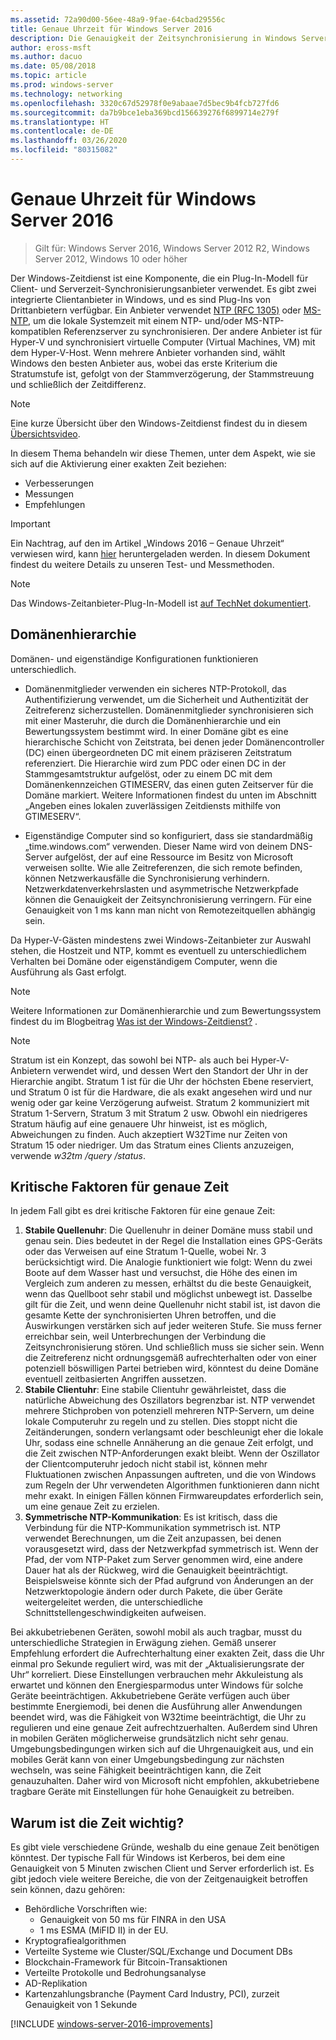```yaml
---
ms.assetid: 72a90d00-56ee-48a9-9fae-64cbad29556c
title: Genaue Uhrzeit für Windows Server 2016
description: Die Genauigkeit der Zeitsynchronisierung in Windows Server 2016 wurde erheblich verbessert, während gleichzeitig die vollständige NTP-Abwärtskompatibilität mit älteren Windows-Versionen erhalten blieb.
author: eross-msft
ms.author: dacuo
ms.date: 05/08/2018
ms.topic: article
ms.prod: windows-server
ms.technology: networking
ms.openlocfilehash: 3320c67d52978f0e9abaae7d5bec9b4fcb727fd6
ms.sourcegitcommit: da7b9bce1eba369bcd156639276f6899714e279f
ms.translationtype: HT
ms.contentlocale: de-DE
ms.lasthandoff: 03/26/2020
ms.locfileid: "80315082"
---
```

# <a name="accurate-time-for-windows-server-2016"></a>Genaue Uhrzeit für Windows Server 2016

>Gilt für: Windows Server 2016, Windows Server 2012 R2, Windows Server 2012, Windows 10 oder höher

Der Windows-Zeitdienst ist eine Komponente, die ein Plug-In-Modell für Client- und Serverzeit-Synchronisierungsanbieter verwendet.  Es gibt zwei integrierte Clientanbieter in Windows, und es sind Plug-Ins von Drittanbietern verfügbar. Ein Anbieter verwendet [NTP (RFC 1305)](https://tools.ietf.org/html/rfc1305) oder [MS-NTP](https://msdn.microsoft.com/library/cc246877.aspx), um die lokale Systemzeit mit einem NTP- und/oder MS-NTP-kompatiblen Referenzserver zu synchronisieren. Der andere Anbieter ist für Hyper-V und synchronisiert virtuelle Computer (Virtual Machines, VM) mit dem Hyper-V-Host.  Wenn mehrere Anbieter vorhanden sind, wählt Windows den besten Anbieter aus, wobei das erste Kriterium die Stratumstufe ist, gefolgt von der Stammverzögerung, der Stammstreuung und schließlich der Zeitdifferenz.

> [!NOTE]
> Eine kurze Übersicht über den Windows-Zeitdienst findest du in diesem [Übersichtsvideo](https://aka.ms/WS2016TimeVideo).

In diesem Thema behandeln wir diese Themen, unter dem Aspekt, wie sie sich auf die Aktivierung einer exakten Zeit beziehen: 

- Verbesserungen
- Messungen
- Empfehlungen

> [!IMPORTANT]
> Ein Nachtrag, auf den im Artikel „Windows 2016 – Genaue Uhrzeit“ verwiesen wird, kann [hier](https://windocs.blob.core.windows.net/windocs/WindowsTimeSyncAccuracy_Addendum.pdf) heruntergeladen werden.  In diesem Dokument findest du weitere Details zu unseren Test- und Messmethoden.

> [!NOTE] 
> Das Windows-Zeitanbieter-Plug-In-Modell ist [auf TechNet dokumentiert](https://msdn.microsoft.com/library/windows/desktop/ms725475%28v=vs.85%29.aspx).

## <a name="domain-hierarchy"></a>Domänenhierarchie
Domänen- und eigenständige Konfigurationen funktionieren unterschiedlich.

- Domänenmitglieder verwenden ein sicheres NTP-Protokoll, das Authentifizierung verwendet, um die Sicherheit und Authentizität der Zeitreferenz sicherzustellen.  Domänenmitglieder synchronisieren sich mit einer Masteruhr, die durch die Domänenhierarchie und ein Bewertungssystem bestimmt wird.  In einer Domäne gibt es eine hierarchische Schicht von Zeitstrata, bei denen jeder Domänencontroller (DC) einen übergeordneten DC mit einem präziseren Zeitstratum referenziert.  Die Hierarchie wird zum PDC oder einen DC in der Stammgesamtstruktur aufgelöst, oder zu einem DC mit dem Domänenkennzeichen GTIMESERV, das einen guten Zeitserver für die Domäne markiert.  Weitere Informationen findest du unten im Abschnitt „Angeben eines lokalen zuverlässigen Zeitdiensts mithilfe von GTIMESERV“.

- Eigenständige Computer sind so konfiguriert, dass sie standardmäßig „time.windows.com“ verwenden.  Dieser Name wird von deinem DNS-Server aufgelöst, der auf eine Ressource im Besitz von Microsoft verweisen sollte.  Wie alle Zeitreferenzen, die sich remote befinden, können Netzwerkausfälle die Synchronisierung verhindern.  Netzwerkdatenverkehrslasten und asymmetrische Netzwerkpfade können die Genauigkeit der Zeitsynchronisierung verringern.  Für eine Genauigkeit von 1 ms kann man nicht von Remotezeitquellen abhängig sein.

Da Hyper-V-Gästen mindestens zwei Windows-Zeitanbieter zur Auswahl stehen, die Hostzeit und NTP, kommt es eventuell zu unterschiedlichem Verhalten bei Domäne oder eigenständigem Computer, wenn die Ausführung als Gast erfolgt.

> [!NOTE] 
> Weitere Informationen zur Domänenhierarchie und zum Bewertungssystem findest du im Blogbeitrag [Was ist der Windows-Zeitdienst?](https://blogs.msdn.microsoft.com/w32time/2007/07/07/what-is-windows-time-service/) .

> [!NOTE]
> Stratum ist ein Konzept, das sowohl bei NTP- als auch bei Hyper-V-Anbietern verwendet wird, und dessen Wert den Standort der Uhr in der Hierarchie angibt.  Stratum 1 ist für die Uhr der höchsten Ebene reserviert, und Stratum 0 ist für die Hardware, die als exakt angesehen wird und nur wenig oder gar keine Verzögerung aufweist.  Stratum 2 kommuniziert mit Stratum 1-Servern, Stratum 3 mit Stratum 2 usw.  Obwohl ein niedrigeres Stratum häufig auf eine genauere Uhr hinweist, ist es möglich, Abweichungen zu finden.  Auch akzeptiert W32Time nur Zeiten von Stratum 15 oder niedriger.  Um das Stratum eines Clients anzuzeigen, verwende *w32tm /query /status*.

## <a name="critical-factors-for-accurate-time"></a>Kritische Faktoren für genaue Zeit
In jedem Fall gibt es drei kritische Faktoren für eine genaue Zeit:

1. **Stabile Quellenuhr**: Die Quellenuhr in deiner Domäne muss stabil und genau sein. Dies bedeutet in der Regel die Installation eines GPS-Geräts oder das Verweisen auf eine Stratum 1-Quelle, wobei Nr. 3 berücksichtigt wird. Die Analogie funktioniert wie folgt: Wenn du zwei Boote auf dem Wasser hast und versuchst, die Höhe des einen im Vergleich zum anderen zu messen, erhältst du die beste Genauigkeit, wenn das Quellboot sehr stabil und möglichst unbewegt ist. Dasselbe gilt für die Zeit, und wenn deine Quellenuhr nicht stabil ist, ist davon die gesamte Kette der synchronisierten Uhren betroffen, und die Auswirkungen verstärken sich auf jeder weiteren Stufe. Sie muss ferner erreichbar sein, weil Unterbrechungen der Verbindung die Zeitsynchronisierung stören. Und schließlich muss sie sicher sein. Wenn die Zeitreferenz nicht ordnungsgemäß aufrechterhalten oder von einer potenziell böswilligen Partei betrieben wird, könntest du deine Domäne eventuell zeitbasierten Angriffen aussetzen.
2. **Stabile Clientuhr**: Eine stabile Clientuhr gewährleistet, dass die natürliche Abweichung des Oszillators begrenzbar ist.  NTP verwendet mehrere Stichproben von potenziell mehreren NTP-Servern, um deine lokale Computeruhr zu regeln und zu stellen.  Dies stoppt nicht die Zeitänderungen, sondern verlangsamt oder beschleunigt eher die lokale Uhr, sodass eine schnelle Annäherung an die genaue Zeit erfolgt, und die Zeit zwischen NTP-Anforderungen exakt bleibt.  Wenn der Oszillator der Clientcomputeruhr jedoch nicht stabil ist, können mehr Fluktuationen zwischen Anpassungen auftreten, und die von Windows zum Regeln der Uhr verwendeten Algorithmen funktionieren dann nicht mehr exakt.  In einigen Fällen können Firmwareupdates erforderlich sein, um eine genaue Zeit zu erzielen.
3. **Symmetrische NTP-Kommunikation**: Es ist kritisch, dass die Verbindung für die NTP-Kommunikation symmetrisch ist.  NTP verwendet Berechnungen, um die Zeit anzupassen, bei denen vorausgesetzt wird, dass der Netzwerkpfad symmetrisch ist.  Wenn der Pfad, der vom NTP-Paket zum Server genommen wird, eine andere Dauer hat als der Rückweg, wird die Genauigkeit beeinträchtigt.  Beispielsweise könnte sich der Pfad aufgrund von Änderungen an der Netzwerktopologie ändern oder durch Pakete, die über Geräte weitergeleitet werden, die unterschiedliche Schnittstellengeschwindigkeiten aufweisen.

Bei akkubetriebenen Geräten, sowohl mobil als auch tragbar, musst du unterschiedliche Strategien in Erwägung ziehen.  Gemäß unserer Empfehlung erfordert die Aufrechterhaltung einer exakten Zeit, dass die Uhr einmal pro Sekunde reguliert wird, was mit der „Aktualisierungsrate der Uhr“ korreliert. Diese Einstellungen verbrauchen mehr Akkuleistung als erwartet und können den Energiesparmodus unter Windows für solche Geräte beeinträchtigen. Akkubetriebene Geräte verfügen auch über bestimmte Energiemodi, bei denen die Ausführung aller Anwendungen beendet wird, was die Fähigkeit von W32time beeinträchtigt, die Uhr zu regulieren und eine genaue Zeit aufrechtzuerhalten. Außerdem sind Uhren in mobilen Geräten möglicherweise grundsätzlich nicht sehr genau.  Umgebungsbedingungen wirken sich auf die Uhrgenauigkeit aus, und ein mobiles Gerät kann von einer Umgebungsbedingung zur nächsten wechseln, was seine Fähigkeit beeinträchtigen kann, die Zeit genauzuhalten.  Daher wird von Microsoft nicht empfohlen, akkubetriebene tragbare Geräte mit Einstellungen für hohe Genauigkeit zu betreiben. 

## <a name="why-is-time-important"></a>Warum ist die Zeit wichtig?  
Es gibt viele verschiedene Gründe, weshalb du eine genaue Zeit benötigen könntest.  Der typische Fall für Windows ist Kerberos, bei dem eine Genauigkeit von 5 Minuten zwischen Client und Server erforderlich ist.  Es gibt jedoch viele weitere Bereiche, die von der Zeitgenauigkeit betroffen sein können, dazu gehören:


- Behördliche Vorschriften wie:
    - Genauigkeit von 50 ms für FINRA in den USA
    - 1 ms ESMA (MiFID II) in der EU.
- Kryptografiealgorithmen
- Verteilte Systeme wie Cluster/SQL/Exchange und Document DBs
- Blockchain-Framework für Bitcoin-Transaktionen
- Verteilte Protokolle und Bedrohungsanalyse 
- AD-Replikation
- Kartenzahlungsbranche (Payment Card Industry, PCI), zurzeit Genauigkeit von 1 Sekunde



[!INCLUDE [windows-server-2016-improvements](windows-server-2016-improvements.md)]
